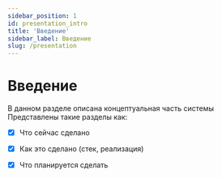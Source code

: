 ```yaml
---
sidebar_position: 1
id: presentation_intro
title: 'Введение' 
sidebar_label: Введение
slug: /presentation
---
```


# Введение 

В данном разделе описана концептуальная часть системы
Представлены такие разделы как: 
- [x] Что сейчас сделано
- [x] Как это сделано (стек, реализация)
- [x] Что планируется сделать

